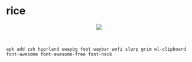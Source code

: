 # rice

<p align="center">
  <img src="https://github.com/user-attachments/assets/2a5b3da3-2f92-466b-8660-93d58500b975" />
</p>

<br>

```
apk add zsh hyprland swaybg foot waybar wofi slurp grim wl-clipboard font-awesome font-awesome-free font-hack
```

